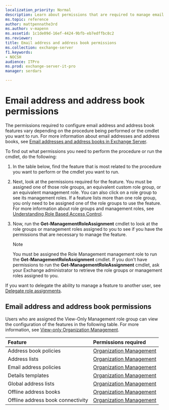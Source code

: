 ```yaml
---
localization_priority: Normal
description: Learn about permissions that are required to manage email address and address book features in Exchange Server 2016 or Exchange Server 2019
ms.topic: reference
author: mattpennathe3rd
ms.author: v-mapenn
ms.assetid: 1c1de09d-16ef-4424-9bfb-eb7edffbc8c2
ms.reviewer:
title: Email address and address book permissions
ms.collection: exchange-server
f1.keywords:
- NOCSH
audience: ITPro
ms.prod: exchange-server-it-pro
manager: serdars

---
```


# Email address and address book permissions

The permissions required to configure email address and address book features vary depending on the procedure being performed or the cmdlet you want to run. For more information about email addresses and address books, see [Email addresses and address books in Exchange Server](../../email-addresses-and-address-books/email-addresses-and-address-books.md).

To find out what permissions you need to perform the procedure or run the cmdlet, do the following:

1. In the table below, find the feature that is most related to the procedure you want to perform or the cmdlet you want to run.

2. Next, look at the permissions required for the feature. You must be assigned one of those role groups, an equivalent custom role group, or an equivalent management role. You can also click on a role group to see its management roles. If a feature lists more than one role group, you only need to be assigned one of the role groups to use the feature. For more information about role groups and management roles, see [Understanding Role Based Access Control](https://technet.microsoft.com/library/dd298183.aspx).

3. Now, run the **Get-ManagementRoleAssignment** cmdlet to look at the role groups or management roles assigned to you to see if you have the permissions that are necessary to manage the feature.

    > [!NOTE]
    > You must be assigned the Role Management management role to run the **Get-ManagementRoleAssignment** cmdlet. If you don't have permissions to run the **Get-ManagementRoleAssignment** cmdlet, ask your Exchange administrator to retrieve the role groups or management roles assigned to you.

If you want to delegate the ability to manage a feature to another user, see [Delegate role assignments](https://docs.microsoft.com/exchange/delegate-role-assignments-exchange-2013-help).

## Email address and address book permissions

Users who are assigned the View-Only Management role group can view the configuration of the features in the following table. For more information, see [View-only Organization Management](https://docs.microsoft.com/exchange/view-only-organization-management-exchange-2013-help).

|**Feature**|**Permissions required**|
|:-----|:-----|
|Address book policies|[Organization Management](https://docs.microsoft.com/exchange/organization-management-exchange-2013-help)|
|Address lists|[Organization Management](https://docs.microsoft.com/exchange/organization-management-exchange-2013-help)|
|Email address policies|[Organization Management](https://docs.microsoft.com/exchange/organization-management-exchange-2013-help)|
|Details templates|[Organization Management](https://docs.microsoft.com/exchange/organization-management-exchange-2013-help)|
|Global address lists|[Organization Management](https://docs.microsoft.com/exchange/organization-management-exchange-2013-help)|
|Offline address books|[Organization Management](https://docs.microsoft.com/exchange/organization-management-exchange-2013-help)|
|Offline address book connectivity|[Organization Management](https://docs.microsoft.com/exchange/organization-management-exchange-2013-help)|
